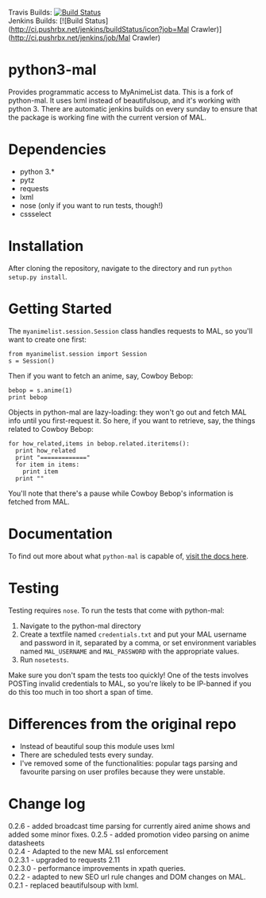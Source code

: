 Travis Builds: [![Build Status](https://travis-ci.org/pushrbx/python3-mal.svg)](https://travis-ci.org/pushrbx/python3-mal)  
Jenkins Builds: [![Build Status](http://ci.pushrbx.net/jenkins/buildStatus/icon?job=Mal Crawler)](http://ci.pushrbx.net/jenkins/job/Mal Crawler)    


python3-mal
==========

Provides programmatic access to MyAnimeList data.
This is a fork of python-mal. It uses lxml instead of beautifulsoup, and it's working with python 3.
There are automatic jenkins builds on every sunday to ensure that the package is working fine with the current version of MAL.

Dependencies
============

- python 3.*
- pytz
- requests
- lxml
- nose (only if you want to run tests, though!)
- cssselect

Installation
============

After cloning the repository, navigate to the directory and run `python setup.py install`.

Getting Started
===============

The `myanimelist.session.Session` class handles requests to MAL, so you'll want to create one first:

    from myanimelist.session import Session
    s = Session()

Then if you want to fetch an anime, say, Cowboy Bebop:
  
    bebop = s.anime(1)
    print bebop

Objects in python-mal are lazy-loading: they won't go out and fetch MAL info until you first-request it. So here, if you want to retrieve, say, the things related to Cowboy Bebop:

    for how_related,items in bebop.related.iteritems():
      print how_related
      print "============="
      for item in items:
        print item
      print ""

You'll note that there's a pause while Cowboy Bebop's information is fetched from MAL.

Documentation
=============

To find out more about what `python-mal` is capable of, [visit the docs here](http://python-mal.readthedocs.org/en/latest/index.html). 

Testing
=======

Testing requires `nose`. To run the tests that come with python-mal:

  1. Navigate to the python-mal directory
  2. Create a textfile named `credentials.txt` and put your MAL username and password in it, separated by a comma, or set environment variables named `MAL_USERNAME` and `MAL_PASSWORD` with the appropriate values.
  3. Run `nosetests`.

Make sure you don't spam the tests too quickly! One of the tests involves POSTing invalid credentials to MAL, so you're likely to be IP-banned if you do this too much in too short a span of time.

Differences from the original repo
===================================

- Instead of beautiful soup this module uses lxml
- There are scheduled tests every sunday.
- I've removed some of the functionalities: popular tags parsing and favourite parsing on user profiles because they were unstable.

Change log
==========
0.2.6 - added broadcast time parsing for currently aired anime shows and added some minor fixes.
0.2.5 - added promotion video parsing on anime datasheets     
0.2.4 - Adapted to the new MAL ssl enforcement     
0.2.3.1 - upgraded to requests 2.11   
0.2.3.0 - performance improvements in xpath queries.     
0.2.2 - adapted to new SEO url rule changes and DOM changes on MAL.     
0.2.1 - replaced beautifulsoup with lxml.      
